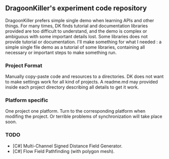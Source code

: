 ## DragoonKiller's experiment code repository
DragoonKiller prefers simple single demo when learning APIs and other things. For many times, DK finds tutorial and documentation libraries provided are too difficult to understand, and the demo is complex or ambiguous with some important details lost. Some libraries does not provide tutorial or documentation. I'll make something for what I needed : a simple single file demo as a tutorial of some libraries, containing all necessary or important steps to make something run.

### Project Format
Manually copy-paste code and resources to a directories. DK does not want to make settings work for all kind of projects. A readme.md may provided inside each project directory describing all details to get it work.

### Platform specific
One project one platform. Turn to the corresponding platform when modifing the project. Or terrible problems of synchronization will take place soon.

### TODO
- [C#] Multi-Channel Signed Distance Field Generator.
- [C#] Flow Field Pathfinding (with polygon mesh).
